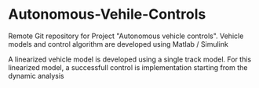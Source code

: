 # Autonomous-Vehile-Controls
Remote Git repository for Project "Autonomous vehicle controls". 
Vehicle models and control algorithm are developed using Matlab / Simulink

A linearized vehicle model is developed using a single track model. For this linearized model, a successfull control is implementation starting from the dynamic analysis   

